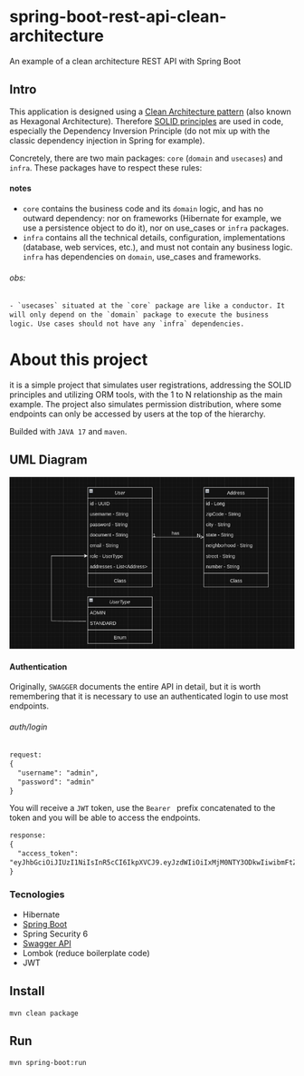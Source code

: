 # spring-boot-rest-api-clean-architecture

An example of a clean architecture REST API with Spring Boot

## Intro
This application is designed using a [Clean Architecture pattern](https://blog.cleancoder.com/uncle-bob/2012/08/13/the-clean-architecture.html) (also known as Hexagonal Architecture). Therefore [SOLID principles](https://en.wikipedia.org/wiki/SOLID_(object-oriented_design)) are used in code, especially the Dependency Inversion Principle (do not mix up with the classic dependency injection in Spring for example).

Concretely, there are two main packages: `core` (`domain` and `usecases`) and `infra`. These packages have to respect these rules:

#### notes
- `core` contains the business code and its `domain` logic, and has no outward dependency: nor on frameworks (Hibernate for example, we use a persistence object to do it), nor on use_cases or `infra` packages.
- `infra` contains all the technical details, configuration, implementations (database, web services, etc.), and must not contain any business logic. `infra` has dependencies on `domain`, use_cases and frameworks.

###### obs:
```
- `usecases` situated at the `core` package are like a conductor. It will only depend on the `domain` package to execute the business logic. Use cases should not have any `infra` dependencies.
```

# About this project

it is a simple project that simulates user registrations, addressing the SOLID principles and utilizing ORM tools, with the 1 to N relationship as the main example. The project also simulates permission distribution, where some endpoints can only be accessed by users at the top of the hierarchy.

Builded with `JAVA 17` and `maven`.


## UML Diagram

![uml diagram](src/main/resources/img/uml_diagram.png)


#### Authentication

Originally, `SWAGGER` documents the entire API in detail, but it is worth remembering that it is necessary to use an authenticated login to use most endpoints.

###### auth/login


```
request:
{
  "username": "admin",
  "password": "admin"
}
```

You will receive a `JWT` token, use the `Bearer ` prefix concatenated to the token and you will be able to access the endpoints.

```
response:
{
  "access_token": "eyJhbGciOiJIUzI1NiIsInR5cCI6IkpXVCJ9.eyJzdWIiOiIxMjM0NTY3ODkwIiwibmFtZSI6IkpvaG4gRG9lIiwiaWF0IjoxNTE2MjM5MDIyfQ.SflKxwRJSMeKKF2QT4fwpMeJf36POk6yJV_adQssw5c"
}

```

### Tecnologies
- Hibernate
- [Spring Boot](https://docs.spring.io/spring-boot/docs/current/reference/htmlsingle/)
- Spring Security 6
- [Swagger API](https://swagger.io/docs/specification/about/)
- Lombok (reduce boilerplate code)
- JWT

## Install
```
mvn clean package
```

## Run
```
mvn spring-boot:run
```
